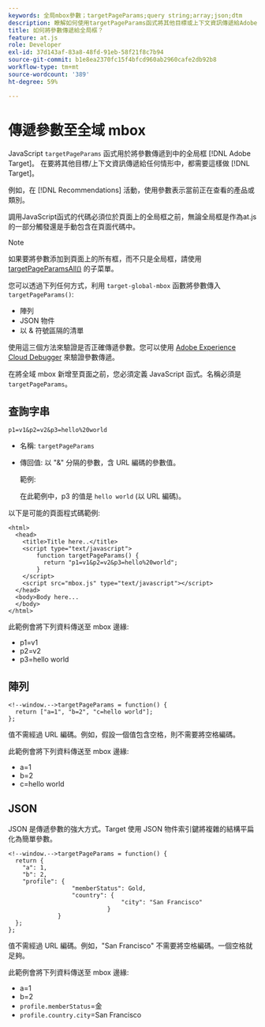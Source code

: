 ```yaml
---
keywords: 全局mbox參數；targetPageParams;query string;array;json;dtm
description: 瞭解如何使用targetPageParams函式將其他目標或上下文資訊傳遞給Adobe [!DNL Target] 全局框。
title: 如何將參數傳遞給全局框？
feature: at.js
role: Developer
exl-id: 37d143af-83a8-48fd-91eb-58f21f8c7b94
source-git-commit: b1e8ea2370fc15f4bfcd960ab2960cafe2db92b8
workflow-type: tm+mt
source-wordcount: '389'
ht-degree: 59%

---
```


# 傳遞參數至全域 mbox

JavaScript `targetPageParams` 函式用於將參數傳遞到中的全局框 [!DNL Adobe Target]。 在要將其他目標/上下文資訊傳遞給任何情形中，都需要這樣做 [!DNL Target]。

例如，在 [!DNL Recommendations] 活動，使用參數表示當前正在查看的產品或類別。

調用JavaScript函式的代碼必須位於頁面上的全局框之前，無論全局框是作為at.js的一部分觸發還是手動包含在頁面代碼中。

>[!NOTE]
>
>如果要將參數添加到頁面上的所有框，而不只是全局框，請使用 [targetPageParamsAll()](https://developer.adobe.com/target/implement/client-side/atjs/atjs-functions/targetpageparamsall/) 的子菜單。

您可以透過下列任何方式，利用 `target-global-mbox` 函數將參數傳入 `targetPageParams()`:

* 陣列
* JSON 物件
* 以 &amp; 符號區隔的清單

使用這三個方法來驗證是否正確傳遞參數。您可以使用 [Adobe Experience Cloud Debugger](https://experienceleague.adobe.com/docs/debugger/using/experience-cloud-debugger.html) 來驗證參數傳遞。

在將全域 mbox 新增至頁面之前，您必須定義 JavaScript 函式。名稱必須是 `targetPageParams`。

## 查詢字串

```
p1=v1&p2=v2&p3=hello%20world
```

* 名稱: `targetPageParams`
* 傳回值: 以 &quot;&amp;&quot; 分隔的參數，含 URL 編碼的參數值。

   範例:  

   在此範例中，p3 的值是 `hello world` (以 URL 編碼)。

以下是可能的頁面程式碼範例:

```
<html> 
  <head> 
    <title>Title here..</title> 
    <script type="text/javascript"> 
        function targetPageParams() { 
          return "p1=v1&p2=v2&p3=hello%20world";
        } 
    </script> 
    <script src="mbox.js" type="text/javascript"></script> 
  </head> 
  <body>Body here... 
  </body> 
</html>
```

此範例會將下列資料傳送至 mbox 邊緣:

* p1=v1
* p2=v2
* p3=hello world

## 陣列

```
<!--window.-->targetPageParams = function() { 
  return ["a=1", "b=2", "c=hello world"]; 
}; 
```

值不需經過 URL 編碼。例如，假設一個值包含空格，則不需要將空格編碼。

此範例會將下列資料傳送至 mbox 邊緣:

* a=1
* b=2
* c=hello world

## JSON

JSON 是傳遞參數的強大方式。Target 使用 JSON 物件索引鍵將複雜的結構平扁化為簡單參數。

```
<!--window.-->targetPageParams = function() { 
  return { 
    "a": 1, 
    "b": 2, 
    "profile": { 
                  "memberStatus": Gold, 
                  "country": { 
                                "city": "San Francisco" 
                            } 
              } 
  }; 
}; 
```

值不需經過 URL 編碼。例如，&quot;San Francisco&quot; 不需要將空格編碼。一個空格就足夠。

此範例會將下列資料傳送至 mbox 邊緣:

* a=1
* b=2
* `profile.memberStatus`=金
* `profile.country.city`=San Francisco
